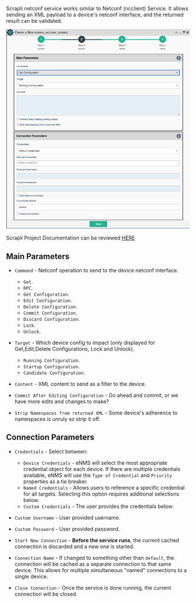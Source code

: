 Scrapli netconf service works similar to Netconf (ncclient) Service. It allows
sending an XML payload to a device's netconf interface, and the returned
result can be validated.

![Scrapli Netconf Service](../../_static/automation/service_types/scrapli_netconf.png)

Scrapli Project Documentation can be reviewed
[HERE](https://carlmontanari.github.io/scrapli/user_guide/project_details/)

## Main Parameters

- `Command` - Netconf operation to send to the device netconf interface.

    - `Get`.
    - `RPC`.
    - `Get Configuration`.
    - `Edit Configuration`.
    - `Delete Configuration`.
    - `Commit Configuration`.
    - `Discard Configuration`.
    - `Lock`.
    - `Unlock`.

- `Target` - Which device config to impact (only displayed for Get,Edit,Delete
  Configurations, Lock and Unlock).

    - `Running Configuration`.
    - `Startup Configuration`.
    - `Candidate Configuration`.

- `Content` - XML content to send as a filter to the device.

- `Commit After Editing Configuration` - Go ahead and commit, or we have more 
  edits and changes to make?

- `Strip Namespaces from returned XML` - Some device's adherence to namespaces
  is unruly so strip it off. 

## Connection Parameters

- `Credentials` - Select between:
    - `Device Credentials` - eNMS will select the most appropriate credential
      object for each device. If there are multiple credentials available, eNMS
      will use the `Type of Credential` and `Priority` properties as a tie
      breaker.
    - `Named Credentials` - Allows users to reference a specific credential for 
      all targets. Selecting this option requires additional selections below.
    - `Custom Credentials` - The user provides the credentials below:

- `Custom Username` - User provided username.

- `Custom Password` - User provided password.

- `Start New Connection` - **Before the service runs**, the current
  cached connection is discarded and a new one is started.
    
- `Connection Name` - If changed to something other than `default`, the
  connection will be cached as a separate connection to that same device.
  This allows for multiple simultaneous "named" connections to a single
  device.
    
- `Close Connection` - Once the service is done running, the current
  connection will be closed.
